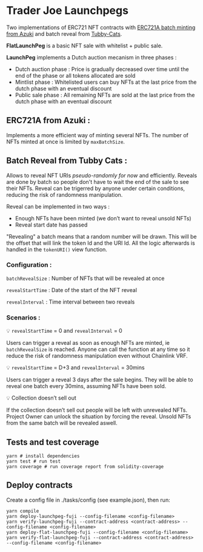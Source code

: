 # Trader Joe Launchpegs

Two implementations of ERC721 NFT contracts with [ERC721A batch minting from Azuki](https://github.com/chiru-labs/ERC721A) and batch reveal from [Tubby-Cats](https://github.com/tubby-cats/batch-nft-reveal).

**FlatLaunchPeg** is a basic NFT sale with whitelist + public sale.

**LaunchPeg** implements a Dutch auction mecanism in three phases :
-   Dutch auction phase : Price is gradually decreased over time until the end of the phase or all tokens allocated are sold
-   Mintlist phase : Whitelisted users can buy NFTs at the last price from the dutch phase with an eventual discount
-   Public sale phase : All remaining NFTs are sold at the last price from the dutch phase with an eventual discount 

## ERC721A from Azuki :

Implements a more efficient way of minting several NFTs. The number of NFTs minted at once is limited by `maxBatchSize`.

## Batch Reveal from Tubby Cats :

Allows to reveal NFT URIs *pseudo-randomly for now* and efficiently. Reveals are done by batch so people don't have to wait the end of the sale to see their NFTs. Reveal can be trigerred by anyone under certain conditions, reducing the risk of randomness manipulation.

Reveal can be implemented in two ways :

- Enough NFTs have been minted (we don’t want to reveal unsold NFTs)
- Reveal start date has passed

"Revealing" a batch means that a random number will be drawn. This will be the offset that will link the token Id and the URI Id. All the logic afterwards is handled in the `tokenURI()` view function.

### Configuration :

`batchRevealSize` : Number of NFTs that will be revealed at once

`revealStartTime` : Date of the start of the NFT reveal

`revealInterval` : Time interval between two reveals

### Scenarios :

💡 `revealStartTime` = 0 and `revealInterval` = 0


Users can trigger a reveal  as soon as enough NFTs are minted, ie `batchRevealSize` is reached. Anyone can call the function at any time so it reduce the risk of randomness manipulation even without Chainlink VRF.

💡 `revealStartTime` = D+3 and `revealInterval` = 30mins


Users can trigger a reveal 3 days after the sale begins. They will be able to reveal one batch every 30mins, assuming NFTs have been sold.

💡 Collection doesn’t sell out

If the collection doesn’t sell out people will be left with unrevealed NFTs. Project Owner can unlock the situation by forcing the reveal. Unsold NFTs from the same batch will be revealed aswell.

## Tests and test coverage
```
yarn # install dependencies
yarn test # run test
yarn coverage # run coverage report from solidity-coverage
```

## Deploy contracts

Create a config file in ./tasks/config (see example.json), then run:

```
yarn compile
yarn deploy-launchpeg-fuji --config-filename <config-filename>
yarn verify-launchpeg-fuji --contract-address <contract-address> --config-filename <config-filename>
yarn deploy-flat-launchpeg-fuji --config-filename <config-filename>
yarn verify-flat-launchpeg-fuji --contract-address <contract-address> --config-filename <config-filename>
```